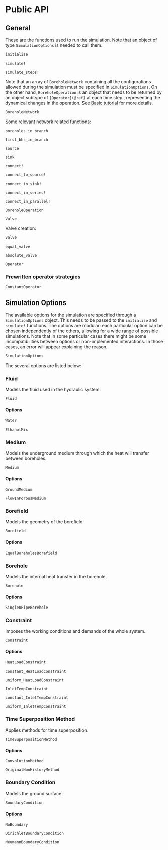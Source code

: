 # Public API

## General 

These are the functions used to run the simulation. Note that an object of type `SimulationOptions` is needed to call them.

```@docs
initialize
```

```@docs
simulate!
```

```@docs
simulate_steps!
```

Note that an array of `BoreholeNetwork` containing all the configurations allowed during the simulation must be specified in `SimulationOptions`.
On the other hand, `BoreholeOperation` is an object that needs to be returned by an object subtype of `[Operator](@ref)` at each time step , representing the dynamical changes in the operation. 
See [Basic tutorial](@ref) for more details.

```@docs
BoreholeNetwork
```

Some relevant network related functions:
```@docs
boreholes_in_branch
```

```@docs
first_bhs_in_branch
```

```@docs
source
```
```@docs
sink
```
```@docs
connect!
```
```@docs
connect_to_source!
```
```@docs
connect_to_sink!
```
```@docs
connect_in_series!
```
```@docs
connect_in_parallel!
```

```@docs
BoreholeOperation
```

```@docs
Valve
```

Valve creation:
```@docs
valve
```
```@docs
equal_valve
```
```@docs
absolute_valve
```


```@docs
Operator
```

### Prewritten operator strategies

```@docs
ConstantOperator
```

## Simulation Options

The available options for the simulation are specified through a `SimulationOptions` object. This needs to be passed to the `initialize` and `simulate!` functions.
The options are modular: each particular option can be chosen independently of the others, allowing for a wide range of possible simulations. 
Note that in some particular cases there might be some incompatibilities between options or non-implemented interactions. In those cases, an error will appear explaining the reason.

```@docs
SimulationOptions
```

The several options are listed below:

### Fluid

Models the fluid used in the hydraulic system.

```@docs
Fluid
```

#### Options

```@docs
Water
```

```@docs
EthanolMix
```


### Medium

Models the underground medium through which the heat will transfer between boreholes.

```@docs
Medium
```

#### Options

```@docs
GroundMedium
```

```@docs
FlowInPorousMedium
```

### Borefield

Models the geometry of the borefield.

```@docs
Borefield
```

#### Options

```@docs
EqualBoreholesBorefield
```

### Borehole

Models the internal heat transfer in the borehole.

```@docs
Borehole
```

#### Options

```@docs
SingleUPipeBorehole
```

### Constraint

Imposes the working conditions and demands of the whole system.

```@docs
Constraint
```

#### Options

```@docs
HeatLoadConstraint
```

```@docs
constant_HeatLoadConstraint
```

```@docs
uniform_HeatLoadConstraint
```

```@docs
InletTempConstraint
```

```@docs
constant_InletTempConstraint
```

```@docs
uniform_InletTempConstraint
```

### Time Superposition Method

Applies methods for time superposition.

```@docs
TimeSuperpositionMethod
```

#### Options

```@docs
ConvolutionMethod
```

```@docs
OriginalNonHistoryMethod
```

### Boundary Condition

Models the ground surface.

```@docs
BoundaryCondition
```

#### Options
```@docs
NoBoundary
```

```@docs
DirichletBoundaryCondition
```

```@docs
NeumannBoundaryCondition
```

